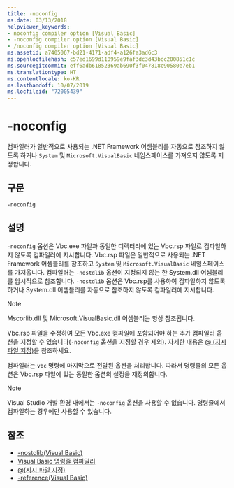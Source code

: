 ```yaml
---
title: -noconfig
ms.date: 03/13/2018
helpviewer_keywords:
- noconfig compiler option [Visual Basic]
- -noconfig compiler option [Visual Basic]
- /noconfig compiler option [Visual Basic]
ms.assetid: a7405067-bd21-4171-adf4-a126fa3ad6c3
ms.openlocfilehash: c57ed1699d110959e9faf3dc3d43bcc200851c1c
ms.sourcegitcommit: eff6adb61852369ab690f3f047818c90580e7eb1
ms.translationtype: HT
ms.contentlocale: ko-KR
ms.lasthandoff: 10/07/2019
ms.locfileid: "72005439"
---
```

# <a name="-noconfig"></a>-noconfig
컴파일러가 일반적으로 사용되는 .NET Framework 어셈블리를 자동으로 참조하지 않도록 하거나 `System` 및 `Microsoft.VisualBasic` 네임스페이스를 가져오지 않도록 지정합니다.  
  
## <a name="syntax"></a>구문  
  
```console  
-noconfig  
```  
  
## <a name="remarks"></a>설명  
 `-noconfig` 옵션은 Vbc.exe 파일과 동일한 디렉터리에 있는 Vbc.rsp 파일로 컴파일하지 않도록 컴파일러에 지시합니다. Vbc.rsp 파일은 일반적으로 사용되는 .NET Framework 어셈블리를 참조하고 `System` 및 `Microsoft.VisualBasic` 네임스페이스를 가져옵니다. 컴파일러는 `-nostdlib` 옵션이 지정되지 않는 한 System.dll 어셈블리를 암시적으로 참조합니다. `-nostdlib` 옵션은 Vbc.rsp를 사용하여 컴파일하지 않도록 하거나 System.dll 어셈블리를 자동으로 참조하지 않도록 컴파일러에 지시합니다.  
  
> [!NOTE]
> Mscorlib.dll 및 Microsoft.VisualBasic.dll 어셈블리는 항상 참조됩니다.  
  
 Vbc.rsp 파일을 수정하여 모든 Vbc.exe 컴파일에 포함되어야 하는 추가 컴파일러 옵션을 지정할 수 있습니다(`-noconfig` 옵션을 지정할 경우 제외). 자세한 내용은 [@ (지시 파일 지정)](../../../visual-basic/reference/command-line-compiler/specify-response-file.md)을 참조하세요.  
  
 컴파일러는 `vbc` 명령에 마지막으로 전달된 옵션을 처리합니다. 따라서 명령줄의 모든 옵션은 Vbc.rsp 파일에 있는 동일한 옵션의 설정을 재정의합니다.  
  
> [!NOTE]
> Visual Studio 개발 환경 내에서는 `-noconfig` 옵션을 사용할 수 없습니다. 명령줄에서 컴파일하는 경우에만 사용할 수 있습니다.  
  
## <a name="see-also"></a>참조

- [-nostdlib(Visual Basic)](../../../visual-basic/reference/command-line-compiler/nostdlib.md)
- [Visual Basic 명령줄 컴파일러](../../../visual-basic/reference/command-line-compiler/index.md)
- [@(지시 파일 지정)](../../../visual-basic/reference/command-line-compiler/specify-response-file.md)
- [-reference(Visual Basic)](../../../visual-basic/reference/command-line-compiler/reference.md)
